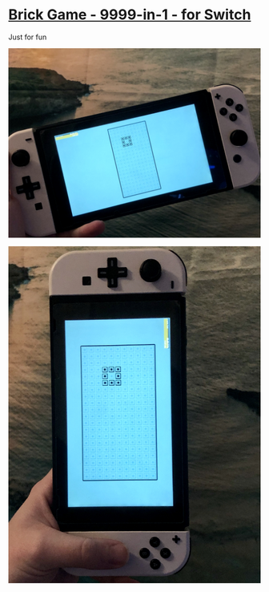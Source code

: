 # [Brick Game - 9999-in-1 - for Switch](https://gbatemp.net/threads/brick-game-9999-in-1-clone-project.586221/)

Just for fun

![](https://github.com/Chrscool8/Brick-Game-9999-in-1/blob/main/screenshots/03%20-%20sprites.jpg)

![](https://github.com/Chrscool8/Brick-Game-9999-in-1/blob/main/screenshots/04%20-%20portrait%20mode.jpg)
